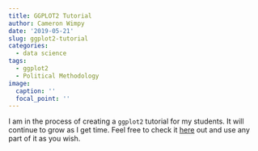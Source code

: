 ```yaml
---
title: GGPLOT2 Tutorial
author: Cameron Wimpy
date: '2019-05-21'
slug: ggplot2-tutorial
categories:
  - data science
tags:
  - ggplot2
  - Political Methodology
image:
  caption: ''
  focal_point: ''
---
```


I am in the process of creating a `ggplot2` tutorial for my students. It will continue to grow as I get time. Feel free to check it [here](https://cwimpy.github.io/ggplot2-tutorial/) out and use any part of it as you wish. 
